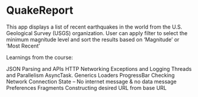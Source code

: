 # QuakeReport
This app displays a list of recent earthquakes in the world from the U.S. Geological Survey (USGS) organization. User can apply filter to select the minimum magnitude level and sort the results based on ‘Magnitude’ or ‘Most Recent’

Learnings from the course:

JSON Parsing and APIs
HTTP Networking
Exceptions and Logging
Threads and Parallelism
AsyncTask.
Generics
Loaders
ProgressBar
Checking Network Connection State – No internet message & no data message
Preferences
Fragments
Constructing desired URL from base URL

